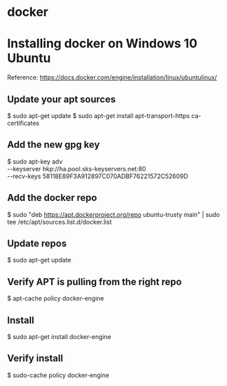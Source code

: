 # docker

# Installing docker on Windows 10 Ubuntu

Reference: https://docs.docker.com/engine/installation/linux/ubuntulinux/

## Update your apt sources
 $ sudo apt-get update
 $ sudo apt-get install apt-transport-https ca-certificates

## Add the new gpg key
 $ sudo apt-key adv \
               --keyserver hkp://ha.pool.sks-keyservers.net:80 \
               --recv-keys 58118E89F3A912897C070ADBF76221572C52609D

## Add the docker repo
 $ sudo "deb https://apt.dockerproject.org/repo ubuntu-trusty main" | sudo tee /etc/apt/sources.list.d/docker.list

## Update repos
 $ sudo apt-get update

## Verify APT is pulling from the right repo
 $ apt-cache policy docker-engine

## Install 
 $ sudo apt-get install docker-engine

## Verify install
 $ sudo-cache policy docker-engine
